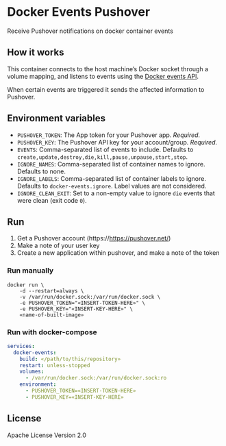 # Docker Events Pushover
Receive Pushover notifications on docker container events

## How it works

This container connects to the host machine’s Docker socket through a volume mapping, and listens to events using the [Docker events API](https://docs.docker.com/engine/api/v1.41/#operation/SystemEvents).

When certain events are triggered it sends the affected information to Pushover.  

## Environment variables

* `PUSHOVER_TOKEN`: The App token for your Pushover app. _Required_.
* `PUSHOVER_KEY`: The Pushover API key for your account/group. _Required_.
* `EVENTS`: Comma-separated list of events to include. Defaults to `create,update,destroy,die,kill,pause,unpause,start,stop`.
* `IGNORE_NAMES`: Comma-separated list of container names to ignore. Defaults to none.
* `IGNORE_LABELS`: Comma-separated list of container labels to ignore. Defaults to `docker-events.ignore`. Label values are not considered.
* `IGNORE_CLEAN_EXIT`: Set to a non-empty value to ignore `die` events that were clean (exit code `0`).

## Run

1. Get a Pushover account (https://https://pushover.net/)
2. Make a note of your user key
3. Create a new application within pushover, and make a note of the token

### Run manually

```shell
docker run \
    -d --restart=always \
    -v /var/run/docker.sock:/var/run/docker.sock \
    -e PUSHOVER_TOKEN="«INSERT-TOKEN-HERE»" \
    -e PUSHOVER_KEY="«INSERT-KEY-HERE»" \
    «name-of-built-image»
```

### Run with docker-compose

```yml 
services:
  docker-events:
    build: «/path/to/this/repository»
    restart: unless-stopped
    volumes:
      - /var/run/docker.sock:/var/run/docker.sock:ro
    environment:
      - PUSHOVER_TOKEN=«INSERT-TOKEN-HERE»
      - PUSHOVER_KEY=«INSERT-KEY-HERE»

```

## License
Apache License Version 2.0
